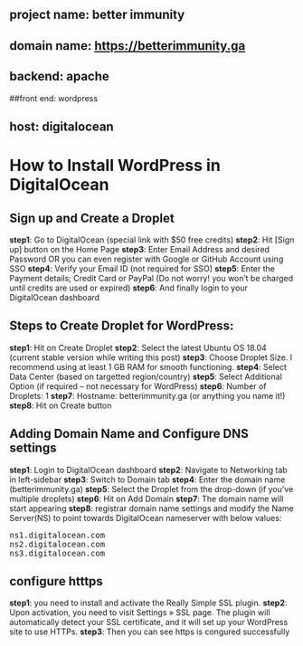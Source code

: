 ## project name: better immunity
## domain name: https://betterimmunity.ga
## backend: apache
##front end: wordpress
## host: digitalocean

# How to Install WordPress in DigitalOcean

## Sign up and Create a Droplet

**step1**: Go to DigitalOcean (special link with $50 free credits)
**step2**: Hit [Sign up] button on the Home Page
**step3**: Enter Email Address and desired Password OR you can even register with Google or GitHub Account using SSO
**step4**: Verify your Email ID (not required for SSO)
**step5**: Enter the Payment details; Credit Card or PayPal (Do not worry! you won’t be charged until credits are used or expired)
**step6**: And finally login to your DigitalOcean dashboard


## Steps to Create Droplet for WordPress:

**step1**: Hit on Create Droplet
**step2**: Select the latest Ubuntu OS 18.04  (current stable version while writing this post)
**step3**: Choose Droplet Size. I recommend using at least 1 GB RAM for smooth functioning. **step4**: Select Data Center (based on targetted region/country)
**step5**: Select Additional Option (if required – not necessary for WordPress)
**step6**: Number of Droplets: 1
**step7**: Hostname: betterimmunity.ga (or anything you name it!)
**step8**: Hit on Create button

## Adding Domain Name and Configure DNS settings

**step1**: Login to DigitalOcean dashboard
**step2**: Navigate to Networking tab in left-sidebar
**step3**: Switch to Domain tab
**step4**: Enter the domain name (betterimmunity.ga)
**step5**: Select the Droplet from the drop-down (if you’ve multiple droplets)
**step6**: Hit on Add Domain
**step7**: The domain name will start appearing
**step8**:  registrar domain name settings and modify the Name Server(NS) to point towards DigitalOcean nameserver with below values:
<pre>
ns1.digitalocean.com
ns2.digitalocean.com
ns3.digitalocean.com 
</pre>

## configure htttps

**step1**:  you need to install and activate the Really Simple SSL plugin. 
**step2**: Upon activation, you need to visit Settings » SSL page. The plugin will automatically detect your SSL certificate, and it will set up your WordPress site to use HTTPs.
**step3**: Then you can see https is congured successfully





